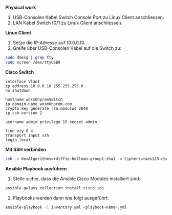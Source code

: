**Physical work**

1. USB-Consolen Kabel Switch Console Port zu Linux Client anschliessen.
2. LAN Kabel Switch f0/1 zu Linux Client anschliessen.

**Linux Client**

1. Setze die IP-Adresse auf 10.0.0.10.
2. Greife über USB-Consolen Kabel auf die Switch zu:

```bash
sudo dmesg | grep tty
sudo screen /dev/ttyUSB0
```

**Cisco Switch**

```
interface Vlan1
ip address 10.0.0.10 255.255.255.0
no shutdown

hostname wosmOnpremSwitch
ip domain-name wosmOnprem.com
crypto key generate rsa modulus 2048
ip ssh version 2

username admin privilege 15 secret admin

line vty 0 4
transport input ssh
login local
```

**Mit SSH verbinden**

```bash
ssh -o KexAlgorithms=+diffie-hellman-group1-sha1 -o Ciphers=+aes128-cbc -o MACs=+hmac-sha1 -o HostKeyAlgorithms=+ssh-rsa admin@10.0.0.10
```

**Ansible Playbook ausführen**

1. Stelle sicher, dass die Ansible Cisco Modules installiert sind:

```bash
ansible-galaxy collection install cisco.ios
```

2. Playbooks werden dann wie folgt ausgeführt: 

```bash
ansible-playbook -i inventory.yml <playbook-name>.yml
```